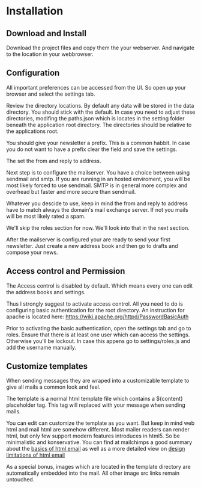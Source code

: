 # Installation

## Download and Install
Download the project files and copy them the your webserver. 
And navigate to the location in your webbrowser.

## Configuration

All important preferences can be accessed from the UI.
So open up your browser and select the settings tab.

Review the directory locations. By default any data will be stored in the data directory. 
You should stick with the default. In case you need to adjust these directories, 
modifing the paths.json which is locates in the setting folder beneath the application root directory.
The directories should be relative to the applications root.

You should give your newsletter a prefix. This is a common habbit.
In case you do not want to have a prefix clear the field and save the settings.

The set the from and reply to address. 

Next step is to configure the mailserver. You have a choice between using sendmail and smtp.
If you are running in an hosted enviroment, you will be most likely forced to use sendmail.
SMTP is in general more complex and overhead but faster and more secure than sendmail.

Whatever you descide to use, keep in mind the from and reply to address have to match always the domain's mail exchange server.
If not you mails will be most likely rated a spam.

We'll skip the roles section for now. We'll look into that in the next section.

After the mailserver is configured your are ready to send your first newsletter.
Just create a new address book and then go to drafts and compose your news.


## Access control and Permission

The Access control is disabled by default. Which means every one can edit the address books and settings.

Thus I strongly suggest to activate access control. All you need to do is configuring basic authentication for the root directory. 
An instruction for apache is located here:  https://wiki.apache.org/httpd/PasswordBasicAuth

Prior to activating the basic authentication, open the settings tab and go to roles. 
Ensure that there is at least one user which can access the settings. Otherwise you'll be lockout.
In case this appens go to settings/roles.js and add the username manually.


## Customize templates

When sending messages they are wraped into a customizable template to give all mails a common look and feel. 

The template is a normal html template file which contains a ${content} placeholder tag. 
This tag will replaced with your message when sending mails. 

You can edit can customize the template as you want. But keep in mind web html and mail html are somehow different.
Most mailer readers can render html, but only few support modern features introduces in html5. So be minimalistic and konservative. You can find at mailchimps a good summary about the [basics of html email](https://templates.mailchimp.com/getting-started/html-email-basics/) as well as a more detailed view on [design limitations of html email](http://kb.mailchimp.com/campaigns/design/limitations-of-html-email#Email-HTML-v.-Web-HTML) 

As a special bonus, images which are located in the template directory are automatically embedded into the mail. All other image src links remain untouched.

